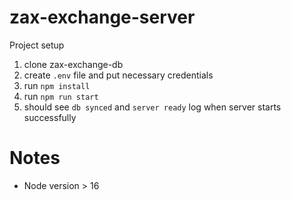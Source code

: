 # zax-exchange-server

Project setup

1. clone zax-exchange-db
2. create `.env` file and put necessary credentials
3. run `npm install`
4. run `npm run start`
5. should see `db synced` and `server ready` log when server starts successfully

# Notes
- Node version > 16

